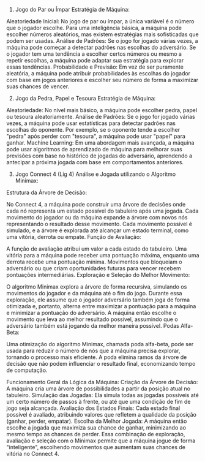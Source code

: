 1) Jogo do Par ou Ímpar
Estratégia de Máquina:

Aleatoriedade Inicial: No jogo de par ou ímpar, a única variável é o número que o jogador escolhe. Para uma inteligência básica, a máquina pode escolher números aleatórios, mas existem estratégias mais sofisticadas que podem ser usadas.
Análise de Padrões: Se o jogo for jogado várias vezes, a máquina pode começar a detectar padrões nas escolhas do adversário. Se o jogador tem uma tendência a escolher certos números ou mesmo a repetir escolhas, a máquina pode adaptar sua estratégia para explorar essas tendências.
Probabilidade e Previsão: Em vez de ser puramente aleatória, a máquina pode atribuir probabilidades às escolhas do jogador com base em jogos anteriores e escolher seu número de forma a maximizar suas chances de vencer.


2) Jogo da Pedra, Papel e Tesoura
Estratégia de Máquina:

Aleatoriedade: No nível mais básico, a máquina pode escolher pedra, papel ou tesoura aleatoriamente.
Análise de Padrões: Se o jogo for jogado várias vezes, a máquina pode usar estatísticas para detectar padrões nas escolhas do oponente. Por exemplo, se o oponente tende a escolher "pedra" após perder com "tesoura", a máquina pode usar "papel" para ganhar.
Machine Learning: Em uma abordagem mais avançada, a máquina pode usar algoritmos de aprendizado de máquina para melhorar suas previsões com base no histórico de jogadas do adversário, aprendendo a antecipar a próxima jogada com base em comportamentos anteriores.


3) Jogo Connect 4 (Lig 4)
Análise e Jogada utilizando o Algoritmo Minimax:

Estrutura da Árvore de Decisão:

No Connect 4, a máquina pode construir uma árvore de decisões onde cada nó representa um estado possível do tabuleiro após uma jogada. Cada movimento do jogador ou da máquina expande a árvore com novos nós representando o resultado desse movimento.
Cada movimento possível é simulado, e a árvore é explorada até alcançar um estado terminal, como uma vitória, derrota ou empate.
Função de Avaliação:

A função de avaliação atribui um valor a cada estado do tabuleiro. Uma vitória para a máquina pode receber uma pontuação máxima, enquanto uma derrota recebe uma pontuação mínima. Movimentos que bloqueiam o adversário ou que criam oportunidades futuras para vencer recebem pontuações intermediárias.
Exploração e Seleção do Melhor Movimento:

O algoritmo Minimax explora a árvore de forma recursiva, simulando os movimentos do jogador e da máquina até o fim do jogo.
Durante essa exploração, ele assume que o jogador adversário também joga de forma otimizada e, portanto, alterna entre maximizar a pontuação para a máquina e minimizar a pontuação do adversário.
A máquina então escolhe o movimento que leva ao melhor resultado possível, assumindo que o adversário também está jogando da melhor maneira possível.
Podas Alfa-Beta:

Uma otimização do algoritmo Minimax, chamada poda alfa-beta, pode ser usada para reduzir o número de nós que a máquina precisa explorar, tornando o processo mais eficiente. A poda elimina ramos da árvore de decisão que não podem influenciar o resultado final, economizando tempo de computação.


Funcionamento Geral da Lógica da Máquina:
Criação da Árvore de Decisão: A máquina cria uma árvore de possibilidades a partir da posição atual no tabuleiro.
Simulação das Jogadas: Ela simula todas as jogadas possíveis até um certo número de passos à frente, ou até que uma condição de fim de jogo seja alcançada.
Avaliação dos Estados Finais: Cada estado final possível é avaliado, atribuindo valores que refletem a qualidade da posição (ganhar, perder, empatar).
Escolha da Melhor Jogada: A máquina então escolhe a jogada que maximiza sua chance de ganhar, minimizando ao mesmo tempo as chances de perder.
Essa combinação de exploração, avaliação e seleção com o Minimax permite que a máquina jogue de forma "inteligente", escolhendo movimentos que aumentam suas chances de vitória no Connect 4.
